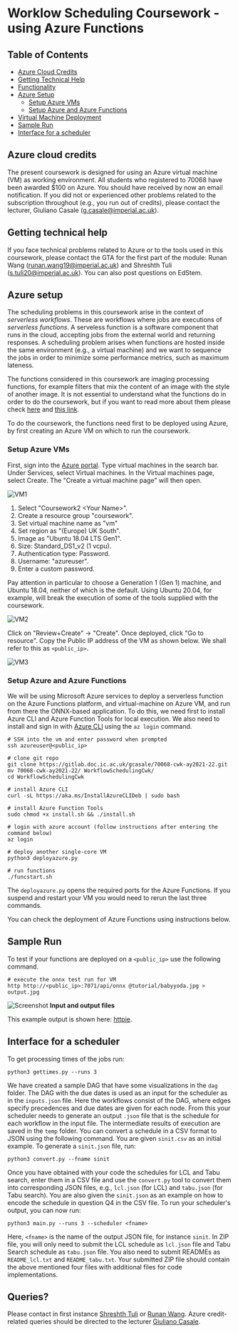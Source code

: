 # Worklow Scheduling Coursework - using Azure Functions

## Table of Contents
  - [Azure Cloud Credits](#azure-cloud-credits)
  - [Getting Technical Help](#getting-technical-help)
  - [Functionality](#functionality)
  - [Azure Setup](#azure-setup)
      - [Setup Azure VMs](#setup-azure-vms)
      - [Setup Azure and Azure Functions](#setup-azure-and-azure-functions)
  - [Virtual Machine Deployment](#virtual-machine-deployment)
  - [Sample Run](#sample-run)
  - [Interface for a scheduler](#interface-for-a-scheduler)

## Azure cloud credits
The present coursework is designed for using an Azure virtual machine (VM) as working environment. All students who registered to 70068 have been awarded $100 on Azure. You should have received by now an email notification. If you did not or experienced other problems related to the subscription throughout (e.g., you run out of credits), please contact the lecturer, Giuliano Casale (g.casale@imperial.ac.uk).

## Getting technical help

If you face technical problems related to Azure or to the tools used in this coursework, please contact the GTA for the first part of the module: Runan Wang (runan.wang19@imperial.ac.uk) and Shreshth Tuli (s.tuli20@imperial.ac.uk). You can also post questions on EdStem.

## Azure setup
The scheduling problems in this coursework arise in the context of _serverless workflows_. These are workflows where jobs are executions of _serverless functions_. A serveless function is a software component that runs in the cloud, accepting jobs from the external world and returning responses. A scheduling problem arises when functions are hosted inside the same environment (e.g., a virtual machine) and we want to sequence the jobs in order to minimize some performance metrics, such as maximum lateness.

The functions considered in this coursework are imaging processing functions, for example filters that mix the content of an image with the style of another image. It is not essential to understand what the functions do in order to do the coursework, but if you want to read more about them please check [here][1] and [this link][2].

To do the coursework, the functions need first to be deployed using Azure, by first creating an Azure VM on which to run the coursework. 

### Setup Azure VMs

First, sign into the [Azure portal](https://portal.azure.com/). Type virtual machines in the search bar. Under Services, select Virtual machines. In the Virtual machines page, select Create. The "Create a virtual machine page" will then open.

![VM1](tutorial/vm1.PNG)

1. Select "Coursework2 \<Your Name\>". 
2. Create a resource group "coursework".
3. Set virtual machine name as "vm"
4. Set region as "(Europe) UK South".
5. Image as "Ubuntu 18.04 LTS Gen1".
6. Size: Standard_DS1_v2 (1 vcpu).
7. Authentication type: Password.
8. Username: "azureuser".
9. Enter a custom password. 

Pay attention in particular to choose a Generation 1 (Gen 1) machine, and Ubuntu 18.04, neither of which is the default. Using Ubuntu 20.04, for example, will break the execution of some of the tools supplied with the coursework.

![VM2](tutorial/vm_create1.png)

Click on "Review+Create" -> "Create". Once deployed, click "Go to resource". Copy the Public IP address of the VM as shown below. We shall refer to this as `<public_ip>`.

![VM3](tutorial/vm_create2.png)

### Setup Azure and Azure Functions

We will be using Microsoft Azure services to deploy a serverless function on the Azure Functions platform, and virtual-machine on Azure VM, and run from there the ONNX-based application. To do this, we need first to install Azure CLI and Azure Function Tools for local execution. We also need to install and sign in with [Azure CLI](https://docs.microsoft.com/en-us/cli/azure/authenticate-azure-cli?view=azure-cli-latest) using the `az login` command. 

```console
# SSH into the vm and enter password when prompted
ssh azureuser@<public_ip>

# clone git repo
git clone https://gitlab.doc.ic.ac.uk/gcasale/70068-cwk-ay2021-22.git
mv 70068-cwk-ay2021-22/ WorkflowSchedulingCwk/
cd WorkflowSchedulingCwk

# install Azure CLI 
curl -sL https://aka.ms/InstallAzureCLIDeb | sudo bash

# install Azure Function Tools
sudo chmod +x install.sh && ./install.sh

# login with azure account (follow instructions after entering the command below)
az login

# deploy another single-core VM
python3 deployazure.py

# run functions
./funcstart.sh
```

 The `deployazure.py` opens the required ports for the Azure Functions. If you suspend and restart your VM you would need to rerun the last three commands.
<!-- The `deployazure.py` creates a new VM with name `vm1`. Here `vm` has 2 CPU cores, whereas `vm1` has only 1 CPU core. The VM names with their IP addresses are saved in `ips.json`.  -->

You can check the deployment of Azure Functions using instructions below.

## Sample Run
To test if your functions are deployed on a `<public_ip>` use the following command.
```console
# execute the onnx test run for VM
http http://<public_ip>:7071/api/onnx @tutorial/babyyoda.jpg > output.jpg
```
![Screenshot](tutorial/sample.jpg)
**Input and output files**

This example output is shown here: [httpie][3].

## Interface for a scheduler

To get processing times of the jobs run:
```console
python3 gettimes.py --runs 3
```

We have created a sample DAG that have some visualizations in the `dag` folder. The DAG with the due dates is used as an input for the scheduler as in the `inputs.json` file. Here the workflows consist of the DAG, where edges specify precedences and due dates are given for each node. From this your scheduler needs to generate an output `.json` file that is the schedule for each workflow in the input file. The intermediate results of execution are saved in the `temp` folder. You can convert a schedule in a CSV format to JSON using the following command. You are given `sinit.csv` as an initial example. To generate a `sinit.json` file, run:
```console
python3 convert.py --fname sinit
```

Once you have obtained with your code the schedules for LCL and Tabu search, enter them in a CSV file and use the `convert.py` tool to convert them into corresponding JSON files, e.g., `lcl.json` (for LCL) and `tabu.json` (for Tabu search). You are also given the `sinit.json` as an example on how to encode the schedule in question Q4 in the CSV file. To run your scheduler's output, you can now run:
```console
python3 main.py --runs 3 --scheduler <fname>
```
Here, `<fname>` is the name of the output JSON file, for instance `sinit`. In ZIP file, you will only need to submit the LCL schedule as `lcl.json` file and Tabu Search schedule as `tabu.json` file. You also need to submit READMEs as `README_lcl.txt` and `README_tabu.txt`. Your submitted ZIP file should contain the above mentioned four files with additional files for code implementations. 

## Queries?

Please contact in first instance [Shreshth Tuli](mailto:s.tuli20@imperial.ac.uk) or [Runan Wang](mailto:runan.wang19@imperial.ac.uk). Azure credit-related queries should be directed to the lecturer [Giuliano Casale](mailto:g.casale@imperial.ac.uk).

[1]: https://github.com/pytorch/examples/tree/master/fast_neural_style#models
[2]: https://opencv.org/
[3]: https://httpie.org/

